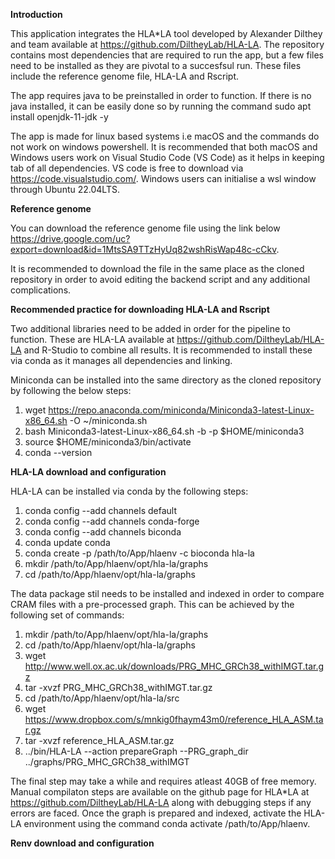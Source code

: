 **Introduction**

This application integrates the HLA*LA tool developed by Alexander Dilthey and team available at https://github.com/DiltheyLab/HLA-LA. The repository contains most dependencies that are required to run the app, but a few files need to be installed as they are pivotal to a succesfsul run. These files include the reference genome file, HLA-LA and Rscript.

The app requires java to be preinstalled in order to function. If there is no java installed, it can be easily done so by running the command sudo apt install openjdk-11-jdk -y

The app is made for linux based systems i.e macOS and the commands do not work on windows powershell. It is recommended that both macOS and Windows users work on Visual Studio Code (VS Code) as it helps in keeping tab of all dependencies. VS code is free to download via https://code.visualstudio.com/. Windows users can initialise a wsl window through Ubuntu 22.04LTS.

**Reference genome**

You can download the reference genome file using the link below https://drive.google.com/uc?export=download&id=1MtsSA9TTzHyUq82wshRisWap48c-cCkv.

It is recommended to download the file in the same place as the cloned repository in order to avoid editing the backend script and any additional complications.

**Recommended practice for downloading HLA-LA and Rscript**

Two additional libraries need to be added in order for the pipeline to function. These are HLA-LA available at https://github.com/DiltheyLab/HLA-LA and R-Studio to combine all results. It is recommended to install these via conda as it manages all dependencies and linking. 

Miniconda can be installed into the same directory as the cloned repository by following the below steps:
1. wget https://repo.anaconda.com/miniconda/Miniconda3-latest-Linux-x86_64.sh -O ~/miniconda.sh
2. bash Miniconda3-latest-Linux-x86_64.sh -b -p $HOME/miniconda3
3. source $HOME/miniconda3/bin/activate
4. conda --version

**HLA-LA download and configuration**

HLA-LA can be installed via conda by the following steps:
1. conda config --add channels default
2. conda config --add channels conda-forge
3. conda config --add channels biconda
4. conda update conda
5. conda create -p /path/to/App/hlaenv -c bioconda hla-la
6. mkdir /path/to/App/hlaenv/opt/hla-la/graphs
7. cd /path/to/App/hlaenv/opt/hla-la/graphs

The data package stil needs to be installed and indexed in order to compare CRAM files with a pre-processed graph. This can be achieved by the following set of commands:

1. mkdir /path/to/App/hlaenv/opt/hla-la/graphs
2. cd /path/to/App/hlaenv/opt/hla-la/graphs
3. wget http://www.well.ox.ac.uk/downloads/PRG_MHC_GRCh38_withIMGT.tar.gz
4. tar -xvzf PRG_MHC_GRCh38_withIMGT.tar.gz
5. cd /path/to/App/hlaenv/opt/hla-la/src
6. wget https://www.dropbox.com/s/mnkig0fhaym43m0/reference_HLA_ASM.tar.gz
7. tar -xvzf reference_HLA_ASM.tar.gz
8. ../bin/HLA-LA --action prepareGraph --PRG_graph_dir ../graphs/PRG_MHC_GRCh38_withIMGT

The final step may take a while and requires atleast 40GB of free memory. Manual compilaton steps are available on the github page for HLA*LA at https://github.com/DiltheyLab/HLA-LA along with debugging steps if any errors are faced. Once the graph is prepared and indexed, activate the HLA-LA environment using the command conda activate /path/to/App/hlaenv.

**Renv download and configuration**

